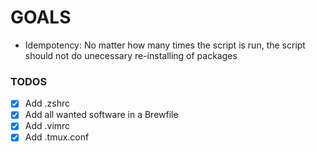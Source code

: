 # GOALS

* Idempotency: No matter how many times the script is run, the script should not do unecessary re-installing of packages

### TODOS
- [x] Add .zshrc
- [x] Add all wanted software in a Brewfile
- [x] Add .vimrc
- [x] Add .tmux.conf
